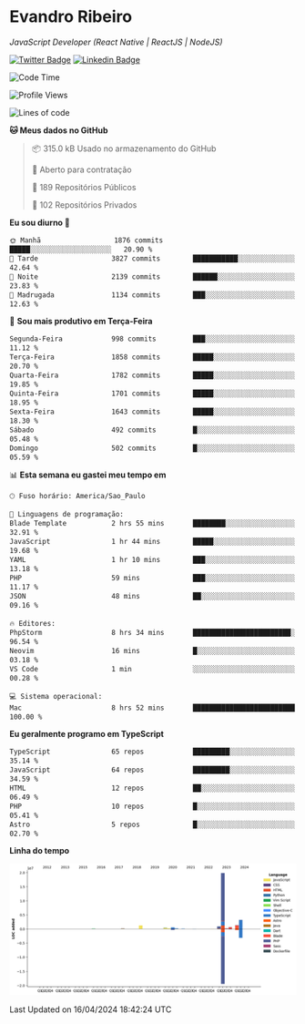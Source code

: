 # Evandro **Ribeiro**

*JavaScript Developer (React Native | ReactJS | NodeJS)*

[![Twitter Badge](https://img.shields.io/badge/-@ribeiroevandro-201B2D?style=flat-square&labelColor=201B2D&logo=twitter&logoColor=white&link=https://twitter.com/ribeiroevandro)](https://twitter.com/ribeiroevandro) 
[![Linkedin Badge](https://img.shields.io/badge/-Evandro%20Ribeiro-201B2D?style=flat-square&logo=Linkedin&logoColor=white&link=https://www.linkedin.com/in/ribeiroevandro)](https://www.linkedin.com/in/ribeiroevandro) 


<!--START_SECTION:waka-->
![Code Time](http://img.shields.io/badge/Code%20Time-3%2C808%20hrs%2020%20mins-blue)

![Profile Views](http://img.shields.io/badge/Visualizac%C3%B5es%20do%20perfil-2-blue)

![Lines of code](https://img.shields.io/badge/Desde%20o%20Hello%20World%20eu%20escrevi-29.3%20million%20linhas%20de%20c%C3%B3digo-blue)

**🐱 Meus dados no GitHub** 

> 📦 315.0 kB Usado no armazenamento do GitHub 
 > 
> 💼 Aberto para contratação
 > 
> 📜 189 Repositórios Públicos 
 > 
> 🔑 102 Repositórios Privados 
 > 
**Eu sou diurno 🐤** 

```text
🌞 Manhã                  1876 commits        █████░░░░░░░░░░░░░░░░░░░░   20.90 % 
🌆 Tarde                  3827 commits        ███████████░░░░░░░░░░░░░░   42.64 % 
🌃 Noite                  2139 commits        ██████░░░░░░░░░░░░░░░░░░░   23.83 % 
🌙 Madrugada              1134 commits        ███░░░░░░░░░░░░░░░░░░░░░░   12.63 % 
```
📅 **Sou mais produtivo em Terça-Feira** 

```text
Segunda-Feira            998 commits         ███░░░░░░░░░░░░░░░░░░░░░░   11.12 % 
Terça-Feira              1858 commits        █████░░░░░░░░░░░░░░░░░░░░   20.70 % 
Quarta-Feira             1782 commits        █████░░░░░░░░░░░░░░░░░░░░   19.85 % 
Quinta-Feira             1701 commits        █████░░░░░░░░░░░░░░░░░░░░   18.95 % 
Sexta-Feira              1643 commits        █████░░░░░░░░░░░░░░░░░░░░   18.30 % 
Sábado                   492 commits         █░░░░░░░░░░░░░░░░░░░░░░░░   05.48 % 
Domingo                  502 commits         █░░░░░░░░░░░░░░░░░░░░░░░░   05.59 % 
```


📊 **Esta semana eu gastei meu tempo em** 

```text
🕑︎ Fuso horário: America/Sao_Paulo

💬 Linguagens de programação: 
Blade Template           2 hrs 55 mins       ████████░░░░░░░░░░░░░░░░░   32.91 % 
JavaScript               1 hr 44 mins        █████░░░░░░░░░░░░░░░░░░░░   19.68 % 
YAML                     1 hr 10 mins        ███░░░░░░░░░░░░░░░░░░░░░░   13.18 % 
PHP                      59 mins             ███░░░░░░░░░░░░░░░░░░░░░░   11.17 % 
JSON                     48 mins             ██░░░░░░░░░░░░░░░░░░░░░░░   09.16 % 

🔥 Editores: 
PhpStorm                 8 hrs 34 mins       ████████████████████████░   96.54 % 
Neovim                   16 mins             █░░░░░░░░░░░░░░░░░░░░░░░░   03.18 % 
VS Code                  1 min               ░░░░░░░░░░░░░░░░░░░░░░░░░   00.28 % 

💻 Sistema operacional: 
Mac                      8 hrs 52 mins       █████████████████████████   100.00 % 
```

**Eu geralmente programo em TypeScript** 

```text
TypeScript               65 repos            █████████░░░░░░░░░░░░░░░░   35.14 % 
JavaScript               64 repos            █████████░░░░░░░░░░░░░░░░   34.59 % 
HTML                     12 repos            ██░░░░░░░░░░░░░░░░░░░░░░░   06.49 % 
PHP                      10 repos            █░░░░░░░░░░░░░░░░░░░░░░░░   05.41 % 
Astro                    5 repos             █░░░░░░░░░░░░░░░░░░░░░░░░   02.70 % 
```



**Linha do tempo**

![Lines of Code chart](https://raw.githubusercontent.com/ribeiroevandro/ribeiroevandro/main/assets/bar_graph.png)


 Last Updated on 16/04/2024 18:42:24 UTC
<!--END_SECTION:waka-->
